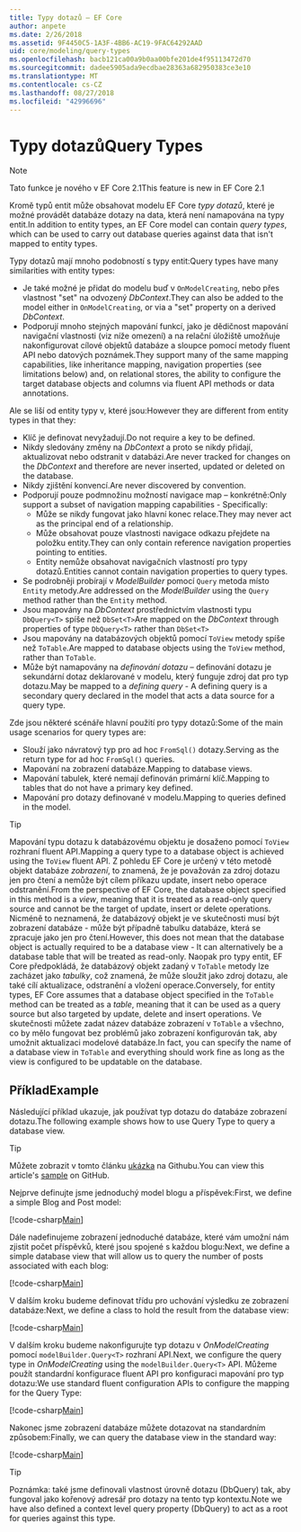 ```yaml
---
title: Typy dotazů – EF Core
author: anpete
ms.date: 2/26/2018
ms.assetid: 9F4450C5-1A3F-4BB6-AC19-9FAC64292AAD
uid: core/modeling/query-types
ms.openlocfilehash: bacb121ca00a9b0aa00bfe201de4f95113472d70
ms.sourcegitcommit: dadee5905ada9ecdbae28363a682950383ce3e10
ms.translationtype: MT
ms.contentlocale: cs-CZ
ms.lasthandoff: 08/27/2018
ms.locfileid: "42996696"
---
```

# <a name="query-types"></a><span data-ttu-id="63daf-102">Typy dotazů</span><span class="sxs-lookup"><span data-stu-id="63daf-102">Query Types</span></span>
> [!NOTE]
> <span data-ttu-id="63daf-103">Tato funkce je nového v EF Core 2.1</span><span class="sxs-lookup"><span data-stu-id="63daf-103">This feature is new in EF Core 2.1</span></span>

<span data-ttu-id="63daf-104">Kromě typů entit může obsahovat modelu EF Core _typy dotazů_, které je možné provádět databáze dotazy na data, která není namapována na typy entit.</span><span class="sxs-lookup"><span data-stu-id="63daf-104">In addition to entity types, an EF Core model can contain _query types_, which can be used to carry out database queries against data that isn't mapped to entity types.</span></span>

<span data-ttu-id="63daf-105">Typy dotazů mají mnoho podobností s typy entit:</span><span class="sxs-lookup"><span data-stu-id="63daf-105">Query types have many similarities with entity types:</span></span>

- <span data-ttu-id="63daf-106">Je také možné je přidat do modelu buď v `OnModelCreating`, nebo přes vlastnost "set" na odvozený _DbContext_.</span><span class="sxs-lookup"><span data-stu-id="63daf-106">They can also be added to the model either in `OnModelCreating`, or via a "set" property on a derived _DbContext_.</span></span>
- <span data-ttu-id="63daf-107">Podporují mnoho stejných mapování funkcí, jako je dědičnost mapování navigační vlastnosti (viz níže omezení) a na relační úložiště umožňuje nakonfigurovat cílové objektů databáze a sloupce pomocí metody fluent API nebo datových poznámek.</span><span class="sxs-lookup"><span data-stu-id="63daf-107">They support many of the same mapping capabilities, like inheritance mapping, navigation properties (see limitations below) and, on relational stores, the ability to configure the target database objects and columns via fluent API methods or data annotations.</span></span>

<span data-ttu-id="63daf-108">Ale se liší od entity typy v, které jsou:</span><span class="sxs-lookup"><span data-stu-id="63daf-108">However they are different from entity types in that they:</span></span>

- <span data-ttu-id="63daf-109">Klíč je definovat nevyžadují.</span><span class="sxs-lookup"><span data-stu-id="63daf-109">Do not require a key to be defined.</span></span>
- <span data-ttu-id="63daf-110">Nikdy sledovány změny na _DbContext_ a proto se nikdy přidají, aktualizovat nebo odstranit v databázi.</span><span class="sxs-lookup"><span data-stu-id="63daf-110">Are never tracked for changes on the _DbContext_ and therefore are never inserted, updated or deleted on the database.</span></span>
- <span data-ttu-id="63daf-111">Nikdy zjištění konvencí.</span><span class="sxs-lookup"><span data-stu-id="63daf-111">Are never discovered by convention.</span></span>
- <span data-ttu-id="63daf-112">Podporují pouze podmnožinu možností navigace map – konkrétně:</span><span class="sxs-lookup"><span data-stu-id="63daf-112">Only support a subset of navigation mapping capabilities - Specifically:</span></span>
  - <span data-ttu-id="63daf-113">Může se nikdy fungovat jako hlavní konec relace.</span><span class="sxs-lookup"><span data-stu-id="63daf-113">They may never act as the principal end of a relationship.</span></span>
  - <span data-ttu-id="63daf-114">Může obsahovat pouze vlastnosti navigace odkazu přejdete na položku entity.</span><span class="sxs-lookup"><span data-stu-id="63daf-114">They can only contain reference navigation properties pointing to entities.</span></span>
  - <span data-ttu-id="63daf-115">Entity nemůže obsahovat navigačních vlastností pro typy dotazů.</span><span class="sxs-lookup"><span data-stu-id="63daf-115">Entities cannot contain navigation properties to query types.</span></span>
- <span data-ttu-id="63daf-116">Se podrobněji probírají v _ModelBuilder_ pomocí `Query` metoda místo `Entity` metody.</span><span class="sxs-lookup"><span data-stu-id="63daf-116">Are addressed on the _ModelBuilder_ using the `Query` method rather than the `Entity` method.</span></span>
- <span data-ttu-id="63daf-117">Jsou mapovány na _DbContext_ prostřednictvím vlastnosti typu `DbQuery<T>` spíše než `DbSet<T>`</span><span class="sxs-lookup"><span data-stu-id="63daf-117">Are mapped on the _DbContext_ through properties of type `DbQuery<T>` rather than `DbSet<T>`</span></span>
- <span data-ttu-id="63daf-118">Jsou mapovány na databázových objektů pomocí `ToView` metody spíše než `ToTable`.</span><span class="sxs-lookup"><span data-stu-id="63daf-118">Are mapped to database objects using the `ToView` method, rather than `ToTable`.</span></span>
- <span data-ttu-id="63daf-119">Může být namapovány na _definování dotazu_ – definování dotazu je sekundární dotaz deklarované v modelu, který funguje zdroj dat pro typ dotazu.</span><span class="sxs-lookup"><span data-stu-id="63daf-119">May be mapped to a _defining query_ - A defining query is a secondary query declared in the model that acts a data source for a query type.</span></span>

<span data-ttu-id="63daf-120">Zde jsou některé scénáře hlavní použití pro typy dotazů:</span><span class="sxs-lookup"><span data-stu-id="63daf-120">Some of the main usage scenarios for query types are:</span></span>

- <span data-ttu-id="63daf-121">Slouží jako návratový typ pro ad hoc `FromSql()` dotazy.</span><span class="sxs-lookup"><span data-stu-id="63daf-121">Serving as the return type for ad hoc `FromSql()` queries.</span></span>
- <span data-ttu-id="63daf-122">Mapování na zobrazení databáze.</span><span class="sxs-lookup"><span data-stu-id="63daf-122">Mapping to database views.</span></span>
- <span data-ttu-id="63daf-123">Mapování tabulek, které nemají definován primární klíč.</span><span class="sxs-lookup"><span data-stu-id="63daf-123">Mapping to tables that do not have a primary key defined.</span></span>
- <span data-ttu-id="63daf-124">Mapování pro dotazy definované v modelu.</span><span class="sxs-lookup"><span data-stu-id="63daf-124">Mapping to queries defined in the model.</span></span>

> [!TIP]
> <span data-ttu-id="63daf-125">Mapování typu dotazu k databázovému objektu je dosaženo pomocí `ToView` rozhraní fluent API.</span><span class="sxs-lookup"><span data-stu-id="63daf-125">Mapping a query type to a database object is achieved using the `ToView` fluent API.</span></span> <span data-ttu-id="63daf-126">Z pohledu EF Core je určený v této metodě objekt databáze _zobrazení_, to znamená, že je považován za zdroj dotazu jen pro čtení a nemůže být cílem příkazu update, insert nebo operace odstranění.</span><span class="sxs-lookup"><span data-stu-id="63daf-126">From the perspective of EF Core, the database object specified in this method is a _view_, meaning that it is treated as a read-only query source and cannot be the target of update, insert or delete operations.</span></span> <span data-ttu-id="63daf-127">Nicméně to neznamená, že databázový objekt je ve skutečnosti musí být zobrazení databáze - může být případně tabulku databáze, která se zpracuje jako jen pro čtení.</span><span class="sxs-lookup"><span data-stu-id="63daf-127">However, this does not mean that the database object is actually required to be a database view - It can alternatively be a database table that will be treated as read-only.</span></span> <span data-ttu-id="63daf-128">Naopak pro typy entit, EF Core předpokládá, že databázový objekt zadaný v `ToTable` metody lze zacházet jako _tabulky_, což znamená, že může sloužit jako zdroj dotazu, ale také cílí aktualizace, odstranění a vložení operace.</span><span class="sxs-lookup"><span data-stu-id="63daf-128">Conversely, for entity types, EF Core assumes that a database object specified in the `ToTable` method can be treated as a _table_, meaning that it can be used as a query source but also targeted by update, delete and insert operations.</span></span> <span data-ttu-id="63daf-129">Ve skutečnosti můžete zadat název databáze zobrazení v `ToTable` a všechno, co by mělo fungovat bez problémů jako zobrazení konfigurován tak, aby umožnit aktualizaci modelové databáze.</span><span class="sxs-lookup"><span data-stu-id="63daf-129">In fact, you can specify the name of a database view in `ToTable` and everything should work fine as long as the view is configured to be updatable on the database.</span></span>

## <a name="example"></a><span data-ttu-id="63daf-130">Příklad</span><span class="sxs-lookup"><span data-stu-id="63daf-130">Example</span></span>

<span data-ttu-id="63daf-131">Následující příklad ukazuje, jak používat typ dotazu do databáze zobrazení dotazu.</span><span class="sxs-lookup"><span data-stu-id="63daf-131">The following example shows how to use Query Type to query a database view.</span></span>

> [!TIP]
> <span data-ttu-id="63daf-132">Můžete zobrazit v tomto článku [ukázka](https://github.com/aspnet/EntityFrameworkCore/tree/master/samples/QueryTypes) na Githubu.</span><span class="sxs-lookup"><span data-stu-id="63daf-132">You can view this article's [sample](https://github.com/aspnet/EntityFrameworkCore/tree/master/samples/QueryTypes) on GitHub.</span></span>

<span data-ttu-id="63daf-133">Nejprve definujte jsme jednoduchý model blogu a příspěvek:</span><span class="sxs-lookup"><span data-stu-id="63daf-133">First, we define a simple Blog and Post model:</span></span>

[!code-csharp[Main](../../../efcore-repo/samples/QueryTypes/Program.cs#Entities)]

<span data-ttu-id="63daf-134">Dále nadefinujeme zobrazení jednoduché databáze, které vám umožní nám zjistit počet příspěvků, které jsou spojené s každou blogu:</span><span class="sxs-lookup"><span data-stu-id="63daf-134">Next, we define a simple database view that will allow us to query the number of posts associated with each blog:</span></span>

[!code-csharp[Main](../../../efcore-repo/samples/QueryTypes/Program.cs#View)]

<span data-ttu-id="63daf-135">V dalším kroku budeme definovat třídu pro uchování výsledku ze zobrazení databáze:</span><span class="sxs-lookup"><span data-stu-id="63daf-135">Next, we define a class to hold the result from the database view:</span></span>

[!code-csharp[Main](../../../efcore-repo/samples/QueryTypes/Program.cs#QueryType)]

<span data-ttu-id="63daf-136">V dalším kroku budeme nakonfigurujte typ dotazu v _OnModelCreating_ pomocí `modelBuilder.Query<T>` rozhraní API.</span><span class="sxs-lookup"><span data-stu-id="63daf-136">Next, we configure the query type in _OnModelCreating_ using the `modelBuilder.Query<T>` API.</span></span>
<span data-ttu-id="63daf-137">Můžeme použít standardní konfigurace fluent API pro konfiguraci mapování pro typ dotazu:</span><span class="sxs-lookup"><span data-stu-id="63daf-137">We use standard fluent configuration APIs to configure the mapping for the Query Type:</span></span>

[!code-csharp[Main](../../../efcore-repo/samples/QueryTypes/Program.cs#Configuration)]

<span data-ttu-id="63daf-138">Nakonec jsme zobrazení databáze můžete dotazovat na standardním způsobem:</span><span class="sxs-lookup"><span data-stu-id="63daf-138">Finally, we can query the database view in the standard way:</span></span>

[!code-csharp[Main](../../../efcore-repo/samples/QueryTypes/Program.cs#Query)]

> [!TIP]
> <span data-ttu-id="63daf-139">Poznámka: také jsme definovali vlastnost úrovně dotazu (DbQuery) tak, aby fungoval jako kořenový adresář pro dotazy na tento typ kontextu.</span><span class="sxs-lookup"><span data-stu-id="63daf-139">Note we have also defined a context level query property (DbQuery) to act as a root for queries against this type.</span></span>
